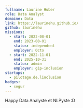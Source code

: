 ```yaml
---
fullname: Laurine Huber
role: Data Analyst
domaine: Data
link: https://laurinehu.github.io/
github: laurinehu
missions:
  - start: 2022-08-01
    end: 2023-08-01
    status: independent
    employer: Octo
  - start: 2022-11-01
    end: 2025-10-31
    status: admin
    employer: gip-inclusion
startups:
  - pilotage.de.linclusion
badges:
  - segur
---
```

Happy Data Analyste et NLPyste :D